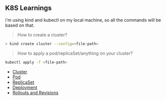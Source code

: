 ## K8S Learnings

i'm using kind and kubectl on my local machine, so all the commands will be based on that.

> How to create a cluster?
```sh
> kind create cluster --config=<file-path>
```

> How to apply a pod/replicaSet/anything on your cluster?
```sh
kubectl apply -f <file-path>
```


- [Cluster](./notes/cluster.md)
- [Pod](./notes/pod.md)
- [ReplicaSet](./notes/replicaset.md)
- [Deployment](./notes/deployment.md)
- [Rollouts and Revisions](./notes/rollouts-and-revisions.md)